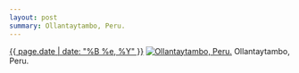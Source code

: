 ```yaml
---
layout: post
summary: Ollantaytambo, Peru.
---
```


<p>
  <time><a href="/197">{{ page.date | date: "%B %e, %Y" }}</a></time>
  <a href="/197"><img src="{{ site.assets_url }}/197-640.jpg" srcset="{{ site.assets_url }}/197-1280.jpg 1280w, {{ site.assets_url }}/197-960.jpg 960w, {{ site.assets_url }}/197-640.jpg 640w, {{ site.assets_url }}/197-320.jpg 320w" sizes="(min-width: 700px) 50vw, calc(100vw - 2rem)" alt="Ollantaytambo, Peru." /></a>
  <span>Ollantaytambo, Peru.</span>
</p>
